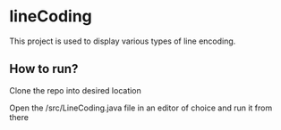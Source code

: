 # lineCoding

This project is used to display various types of line encoding.

## How to run?

Clone the repo into desired location

Open the /src/LineCoding.java file in an editor of choice and run it from there
